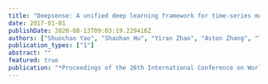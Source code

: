 ```yaml
---
title: "Deepsense: A unified deep learning framework for time-series mobile sensing data processing"
date: 2017-01-01
publishDate: 2020-08-13T09:03:19.229416Z
authors: ["Shuochao Yao", "Shaohan Hu", "Yiran Zhao", "Aston Zhang", "Tarek Abdelzaher"]
publication_types: ["1"]
abstract: ""
featured: true
publication: "*Proceedings of the 26th International Conference on World Wide Web*"
---
```


